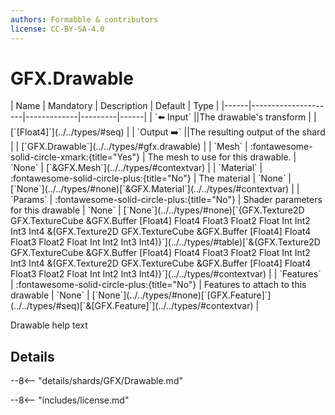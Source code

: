 ```yaml
---
authors: Formabble & contributors
license: CC-BY-SA-4.0
---
```



# GFX.Drawable

<div class="sh-parameters" markdown="1">
| Name | Mandatory | Description | Default | Type |
|------|---------------------|-------------|---------|------|
| `⬅️ Input` ||The drawable's transform | | [`[Float4]`](../../types/#seq) |
| `Output ➡️` ||The resulting output of the shard | | [`GFX.Drawable`](../../types/#gfx.drawable) |
| `Mesh` | :fontawesome-solid-circle-xmark:{title="Yes"}  | The mesh to use for this drawable. | `None` | [`&GFX.Mesh`](../../types/#contextvar) |
| `Material` | :fontawesome-solid-circle-plus:{title="No"}  | The material | `None` | [`None`](../../types/#none)[`&GFX.Material`](../../types/#contextvar) |
| `Params` | :fontawesome-solid-circle-plus:{title="No"}  | Shader parameters for this drawable | `None` | [`None`](../../types/#none)[`{GFX.Texture2D GFX.TextureCube &GFX.Buffer [Float4] Float4 Float3 Float2 Float Int Int2 Int3 Int4 &(GFX.Texture2D GFX.TextureCube &GFX.Buffer [Float4] Float4 Float3 Float2 Float Int Int2 Int3 Int4)}`](../../types/#table)[`&{GFX.Texture2D GFX.TextureCube &GFX.Buffer [Float4] Float4 Float3 Float2 Float Int Int2 Int3 Int4 &(GFX.Texture2D GFX.TextureCube &GFX.Buffer [Float4] Float4 Float3 Float2 Float Int Int2 Int3 Int4)}`](../../types/#contextvar) |
| `Features` | :fontawesome-solid-circle-plus:{title="No"}  | Features to attach to this drawable | `None` | [`None`](../../types/#none)[`[GFX.Feature]`](../../types/#seq)[`&[GFX.Feature]`](../../types/#contextvar) |

</div>

Drawable help text

## Details

--8<-- "details/shards/GFX/Drawable.md"


--8<-- "includes/license.md"

